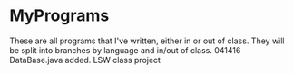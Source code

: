 # MyPrograms
These are all programs that I've written, either in or out of class. They will be split into branches by language and in/out of class.
041416 DataBase.java added. LSW class project

